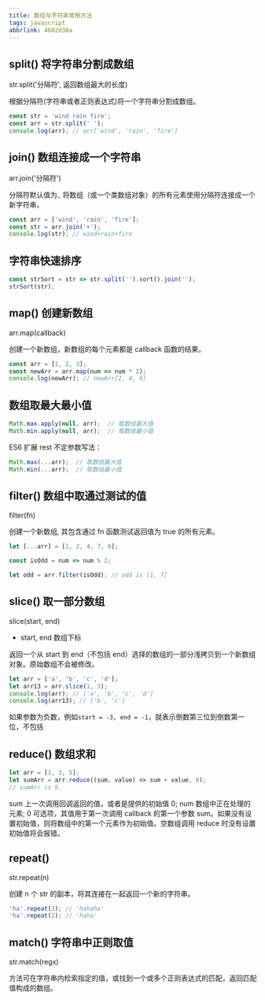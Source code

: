 ```yaml
---
title: 数组与字符串常用方法
tags: javascript
abbrlink: 4b02d38a
---
```

## split() 将字符串分割成数组

str.split('分隔符', 返回数组最大的长度)

根据分隔符(字符串或者正则表达式)将一个字符串分割成数组。

```javascript
const str = 'wind rain fire';
const arr = str.split(' ');
console.log(arr); // arr['wind', 'rain', 'fire']
```

## join() 数组连接成一个字符串

arr.join('分隔符')

分隔符默认值为`,`
将数组（或一个类数组对象）的所有元素使用分隔符连接成一个新字符串。

```javascript
const arr = ['wind', 'rain', 'fire'];
const str = arr.join('+');
console.log(str); // wind+rain+fire
```

## 字符串快速排序

```javascript
const strSort = str => str.split('').sort().join('');
strSort(str);
```
## map() 创建新数组

arr.map(callback)

创建一个新数组，新数组的每个元素都是 callback 函数的结果。

```javascript
const arr = [1, 2, 3];
const newArr = arr.map(num => num * 2);
console.log(newArr); // newArr[2, 4, 6]
```

## 数组取最大最小值

```javascript
Math.max.apply(null, arr);  // 取数组最大值
Math.min.apply(null, arr);  // 取数组最小值
```
ES6 扩展 rest 不定参数写法：

```javascript
Math.max(...arr);  // 取数组最大值
Math.min(...arr);  // 取数组最小值
```

## filter() 数组中取通过测试的值

filter(fn)

创建一个新数组, 其包含通过 fn 函数测试返回值为 true 的所有元素。

```javascript
let [...arr] = [1, 2, 4, 7, 6];

const isOdd = num => num % 2;

let odd = arr.filter(isOdd); // odd is [1, 7]
```

## slice() 取一部分数组

slice(start, end)

* start, end 数组下标

返回一个从 start 到 end（不包括 end）选择的数组的一部分浅拷贝到一个新数组对象。原始数组不会被修改。

```javascript
let arr = ['a', 'b', 'c', 'd'];
let arr13 = arr.slice(1, 3);
console.log(arr); // ['a', 'b', 'c', 'd']
console.log(arr13); // ['b', 'c']
```
如果参数为负数，例如`start = -3, end = -1`，就表示倒数第三位到倒数第一位，不包括
## reduce() 数组求和

```javascript
let arr = [1, 3, 5];
let sumArr = arr.reduce((sum, value) => sum + value, 0);
// sumArr is 9.
```
sum 上一次调用回调返回的值，或者是提供的初始值 0;
num 数组中正在处理的元素;
0 可选项，其值用于第一次调用 callback 的第一个参数 sum。如果没有设置初始值，则将数组中的第一个元素作为初始值。空数组调用 reduce 时没有设置初始值将会报错。

## repeat()

str.repeat(n)

创建 n 个 str 的副本，将其连接在一起返回一个新的字符串。

```javascript
'ha'.repeat(3); // 'hahaha'
'ha'.repeat(2); // 'haha'
```
## match() 字符串中正则取值

str.match(regx)

方法可在字符串内检索指定的值，或找到一个或多个正则表达式的匹配，返回匹配值构成的数组。